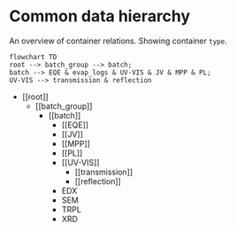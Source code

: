 # Common data hierarchy
An overview of container relations. Showing container `type`.  

``` mermaid
flowchart TD
root --> batch_group --> batch;
batch --> EQE & evap_logs & UV-VIS & JV & MPP & PL;
UV-VIS --> transmission & reflection
```

- [[root]]
	- [[batch_group]]
		- [[batch]]
			- [[EQE]]
			- [[JV]]
			- [[MPP]]
			- [[PL]]
			- [[UV-VIS]]
				- [[transmission]]
				- [[reflection]]
			- EDX
			- SEM
			- TRPL
			- XRD